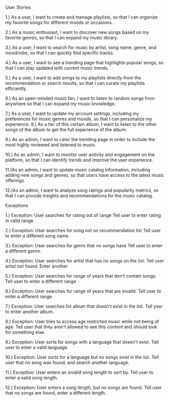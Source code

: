 User Stories

  1.) As a user, I want to create and manage playlists, so that I can organize my favorite songs for different moods or occasions.
  
  2.) As a music enthusiast, I want to discover new songs based on my favorite genres, so that I can expand my music library.

  3.) As a user, I want to search for music by artist, song name, genre, and mood/vibe, so that I can quickly find specific tracks.

  4.) As a user, I want to see a trending page that highlights popular songs, so that I can stay updated with current music trends.

  5.) As a user, I want to add songs to my playlists directly from the recommendation or search results, so that I can curate my playlists efficiently.

  6.) As an open-minded music fan, I want to listen to random songs from anywhere so that I can expand my music knowledge.

  7.) As a user, I want to update my account settings, including my preferences for music genres and moods, so that I can personalize my experience.
  8.) As a fan of this certain album, I want to listen to the other songs of the album to get the full experience of the album.

  9.) As an admin, I want to cater the trending page in order to include the most highly reviewed and listened to music.

  10.) As an admin, I want to monitor user activity and engagement on the platform, so that I can identify trends and improve the user experience.
 
  11.)As an admin, I want to update music catalog information, including adding new songs and genres, so that users have access to the latest music offerings.

  12.)As an admin, I want to analyze song ratings and popularity metrics, so that I can provide insights and recommendations for the music catalog.

Exceptions

  1.) Exception: User searches for rating out of range
        Tell user to enter rating in valid range.
  
  2.) Exception: User searches for song not on recommendation list
        Tell user to enter a different song name.
        
  3.) Exception: User searches for genre that no songs have
        Tell user to enter a different genre.

  4.) Exception: User searches for artist that has no songs on the list.
        Tell user artist not found. Enter another

  5.) Exception: User searches for range of years that don't contain songs.
        Tell user to enter a different range

  6.) Exception: User searches for range of years that are invalid.
        Tell user to enter a different range

  7.) Exception: User searches for album that doesn't exist in the list.
        Tell yser to enter another album.

  8.) Exception: User tries to access age restricted music while not being of age.
        Tell user that they aren't allowed to see this content and should look for something else.

  9.) Exception: User sorts for songs with a language that doesn't exist.
        Tell user to enter a valid language.

  10.) Exception: User sorts for a language but no songs exist in the list.
        Tell user that no song was found, and search another language.

  11.) Exception: User enters an invalid song length to sort by.
        Tell user to enter a valid song length.

  12.) Exception: User enters a song length, but no songs are found.
        Tell user that no songs are found, enter a different length.

